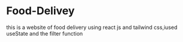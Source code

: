 # Food-Delivey
this is a website of food delivery using react js and tailwind css,iused useState and the filter function
